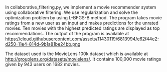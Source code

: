 In collaborative_filtering.py, we implement a movie recommender system using collaborative filtering. 
We use regularization and solve the optimization problem by using L-BFGS-B method. The program takes 
movie ratings from a new user as an input and makes predictions for the unrated movies. Ten movies with the 
highest predicted ratings are displayed as top recommendations. The output of the program is 
available at https://cloud.githubusercontent.com/assets/11430119/6813994/e62f44e2-d250-11e4-814d-9b1a81be24bb.png

The dataset used is the MovieLens 100k dataset which is available at http://grouplens.org/datasets/movielens/.
It contains 100,000 movie ratings given by 943 users on 1682 movies.
